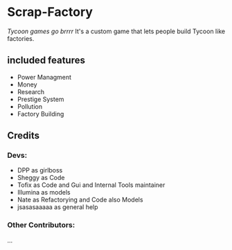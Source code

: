 # Scrap-Factory
*Tycoon games go brrrr*
It's a custom game that lets people build Tycoon like factories.

## included features
- Power Managment
- Money
- Research
- Prestige System
- Pollution
- Factory Building

## Credits
### Devs:
- DPP as girlboss
- Sheggy as Code
- Tofix as Code and Gui and Internal Tools maintainer
- Illumina as models
- Nate as Refactorying and Code also Models
- jsasasaaaaa as general help
### Other Contributors:
...
